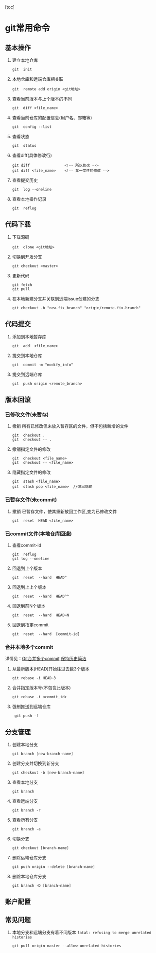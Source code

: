 [toc]  

# git常用命令  
## 基本操作
1. 建立本地仓库
    ```git
    git  init
    ```
2. 本地仓库和远端仓库相关联
    ```git
    git  remote add origin <git地址>
    ```
3. 查看当前版本与上个版本的不同
    ```git
    git  diff <file_name>
    ```
4. 查看当前仓库的配置信息(用户名、邮箱等)
    ```git
    git  config --list
    ```
5. 查看状态
    ```git
    git  status
    ```
6. 查看diff(具体修改行)
    ```git
    git diff                <!-- 所以修改 -->
    git diff <file_name>    <!-- 某一文件的修改 -->
    ```
7. 查看提交历史
    ```git
    git  log --oneline
    ```
8. 查看本地操作记录
    ```git
    git  reflog
    ```

## 代码下载
1. 下载源码
    ```git
    git  clone <git地址>
    ```
2. 切换到开发分支
    ```git
    git checkout <master>
    ```
3. 更新代码
    ```git
    git fetch
    git pull
    ```
4. 在本地新建分支并关联到远端issue创建的分支
    ```git
    git checkout -b "new-fix_branch" "origin/remote-fix-branch"
    ```
## 代码提交
1. 添加到本地暂存库
    ```git
    git  add  <file_name>
    ```
2. 提交到本地仓库
    ```git
    git  commit -m "modify_info"
    ```
3. 提交到远端仓库
    ```git
    git  push origin <remote_branch>
    ```
## 版本回滚
### 已修改文件(未暂存)
1. 撤销 所有已修改但未放入暂存区的文件，但不包括新增的文件
    ```git
    git  checkout .
    git  checkout -- .
    ```
2. 撤销指定文件的修改
    ```git
    git  checkout <file_name>
    git  checkout -- <file_name>
    ```
3. 隐藏指定文件的修改
    ```git
    git  stash <file_name>
    git  stash pop <file_name>  //弹出隐藏
    ```
### 已暂存文件(未commit)
1. 撤销 已暂存文件，使其重新放回工作区,变为已修改文件
    ```git
    git  reset  HEAD <file_name>
    ```
### 已commit文件(本地仓库回退)
1. 查看commit-id
    ```git
    git  reflog
    git log --oneline
    ```
2. 回退到上个版本
    ```git
    git  reset  --hard  HEAD^
    ```
3. 回退到上上个版本
    ```git
    git  reset  --hard  HEAD^^
    ```
4. 回退到前N个版本
    ```git
    git  reset  --hard  HEAD~N
    ```
5. 回退到指定commit
    ```git
    git  reset  --hard  [commit-id]
    ```
### 合并本地多个commit
详情见：[Git合并多个commit,保持历史简洁](https://cloud.tencent.com/developer/article/1690638)
1. 从最新版本(HEAD)开始往过去数3个版本
    ```git
    git rebase -i HEAD~3
    ```
2. 合并指定版本号(不包含此版本)
    ```git
    git rebase -i <commit_id>
    ```
3. 强制推送到远端仓库 
   ```git
    git push -f
    ```
## 分支管理
1. 创建本地分支
    ```git
    git branch [new-branch-name]
    ```
2. 创建分支并切换到新分支
    ```git
    git checkout -b [new-branch-name]
    ```
3. 查看本地分支
    ```git
    git branch
    ```
4. 查看远端分支
    ```git
    git branch -r
    ```
5. 查看所有分支
    ```git
    git branch -a
    ```
6. 切换分支
    ```git
    git checkout [branch-name]
    ```
7. 删除远端仓库分支
    ```git
    git push origin --delete [branch-name]
    ```
8. 删除本地仓库分支
    ```git
    git branch -D [branch-name]
    ```
## 账户配置

## 常见问题
1. 本地分支和远端分支有着不同版本 `fatal: refusing to merge unrelated histories`  
    ```git
    git pull origin master --allow-unrelated-histories
    ```  
